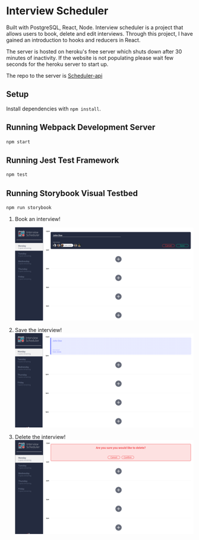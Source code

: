 # Interview Scheduler

Built with PostgreSQL, React, Node.
Interview scheduler is a project that allows users to book, delete and edit interviews.
Through this project, I have gained an introduction to hooks and reducers in React.

The server is hosted on heroku's free server which shuts down after 30 minutes of inactivity. If the website is not populating please wait few seconds for the heroku server to start up.

The repo to the server is [Scheduler-api](https://github.com/Michael-Choi/scheduler-api)

## Setup

Install dependencies with `npm install`.

## Running Webpack Development Server

```sh
npm start
```

## Running Jest Test Framework

```sh
npm test
```

## Running Storybook Visual Testbed

```sh
npm run storybook
```

1. Book an interview!

   !["Book an interview!"](https://github.com/Michael-Choi/scheduler/blob/master/docs/SchedulerSave.png)

2) Save the interview!
   !["Save the interview!"](https://github.com/Michael-Choi/scheduler/blob/master/docs/SchedulerSaved.png)

3) Delete the interview!
   !["Delete an interview!"](https://github.com/Michael-Choi/scheduler/blob/master/docs/SchedulerDelete.png)
